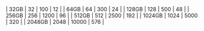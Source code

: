 | 32GB | 32 | 100 | 12 |
| 64GB | 64 | 300 | 24 |
| 128GB | 128 | 500 | 48 |
| 256GB | 256 | 1200 | 96 |
| 512GB | 512 | 2500 | 192 |
| 1024GB | 1024 | 5000 | 320 |
| 2048GB | 2048 | 10000 | 576 |

